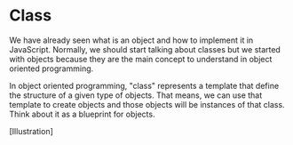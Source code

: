 # Class

We have already seen what is an object and how to implement it in JavaScript. Normally, we should start talking about classes but we started with objects because they are the main concept to understand in object oriented programming.

In object oriented programming, "class" represents a template that define the structure of a given type of objects. That means, we can use that template to create objects and those objects will be instances of that class. Think about it as a blueprint for objects.

[Illustration]
